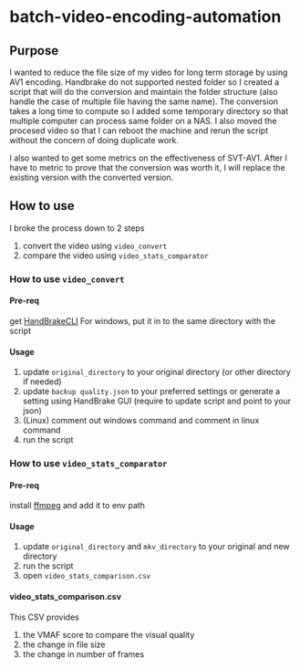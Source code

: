 # batch-video-encoding-automation

## Purpose
I wanted to reduce the file size of my video for long term storage by using AV1 encoding. Handbrake do not supported nested folder so I created a script that will do the conversion and maintain the folder structure (also handle the case of multiple file having the same name). The conversion takes a long time to compute so I added some temporary directory so that multiple computer can process same folder on a NAS. I also moved the procesed video so that I can reboot the machine and rerun the script without the concern of doing duplicate work.

I also wanted to get some metrics on the effectiveness of SVT-AV1. After I have to metric to prove that the conversion was worth it, I will replace the existing version with the converted version.

## How to use
I broke the process down to 2 steps
1. convert the video using `video_convert`
1. compare the video using `video_stats_comparator`

### How to use `video_convert`
#### Pre-req
get [HandBrakeCLI](https://handbrake.fr/downloads2.php)
For windows, put it in to the same directory with the script

#### Usage
1. update `original_directory` to your original directory (or other directory if needed)
1. update `backup quality.json` to your preferred settings or generate a setting using HandBrake GUI (require to update script and point to your json)
1. (Linux) comment out windows command and comment in linux command
1. run the script

### How to use `video_stats_comparator`
#### Pre-req
install [ffmpeg](https://ffmpeg.org/download.html#build-windows) and add it to env path

#### Usage
1. update `original_directory` and `mkv_directory` to your original and new directory
1. run the script
1. open `video_stats_comparison.csv`

#### video_stats_comparison.csv
This CSV provides
1. the VMAF score to compare the visual quality
1. the change in file size
1. the change in number of frames
